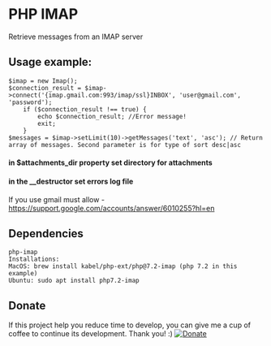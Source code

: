 # PHP IMAP 
Retrieve messages from an IMAP server

## Usage example:
```
$imap = new Imap();
$connection_result = $imap->connect('{imap.gmail.com:993/imap/ssl}INBOX', 'user@gmail.com', 'password');
    if ($connection_result !== true) {
        echo $connection_result; //Error message!
        exit;
    }
$messages = $imap->setLimit(10)->getMessages('text', 'asc'); // Return array of messages. Second parameter is for type of sort desc|asc
```
#### in $attachments_dir property set directory for attachments
#### in the __destructor set errors log file

If you use gmail must allow - https://support.google.com/accounts/answer/6010255?hl=en

## Dependencies
```
php-imap
Installations:
MacOS: brew install kabel/php-ext/php@7.2-imap (php 7.2 in this example)
Ubuntu: sudo apt install php7.2-imap
```


## Donate
If this project help you reduce time to develop, you can give me a cup of coffee to continue its development. Thank you! :)
[![Donate](https://www.paypalobjects.com/en_US/i/btn/btn_donateCC_LG.gif)](https://www.paypal.com/cgi-bin/webscr?cmd=_s-xclick&hosted_button_id=6G2KF2TWFFEA6)
